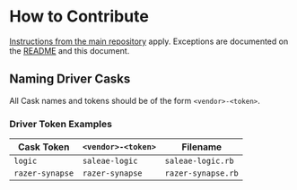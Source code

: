 # How to Contribute

[Instructions from the main repository](https://github.com/Homebrew/homebrew-cask/blob/master/CONTRIBUTING.md) apply. Exceptions are documented on the [README](README.md) and this document.

## Naming Driver Casks

All Cask names and tokens should be of the form `<vendor>-<token>`.

### Driver Token Examples

Cask Token          | `<vendor>-<token>`    | Filename
--------------------|-----------------------|------------------------
`logic`             | `saleae-logic`        | `saleae-logic.rb`
`razer-synapse`     | `razer-synapse`       | `razer-synapse.rb`
